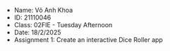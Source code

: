 * Name: Võ Anh Khoa
* ID: 21110046
* Class: 02FIE - Tuesday Afternoon
* Date: 18/2/2025
* Assignment 1: Create an interactive Dice Roller app
